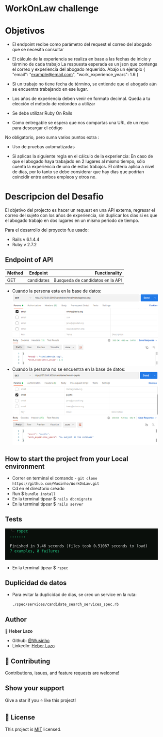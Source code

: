 # WorkOnLaw challenge

# Objetivos

- El endpoint recibe como parámetro del request el correo del abogado que se necesita consultar

- El cálculo de la experiencia se realiza en base a las fechas de inicio y término de cada trabajo
  La respuesta esperada es un json que contenga el correo y experiencia del abogado requerido. Abajo un ejemplo
  {
  "email": "example@email.com",
  "work_experience_years": 1.6
  }

- Si un trabajo no tiene fecha de término, se entiende que el abogado aún se encuentra trabajando en ese lugar.
- Los años de experiencia deben venir en formato decimal. Queda a tu elección el método de redondeo a utilizar
- Se debe utilizar Ruby On Rails
- Como entregable se espera que nos compartas una URL de un repo para descargar el código

No obligatorio, pero suma varios puntos extra :

- Uso de pruebas automatizadas

- Si aplicas la siguiente regla en el cálculo de la experiencia: En caso de que el abogado haya trabajado en 2 lugares al mismo tiempo, sólo cuenta la experiencia de uno de estos trabajos. El criterio aplica a nivel de días, por lo tanto se debe considerar que hay días que podrían coincidir entre ambos empleos y otros no.

# Descripcion del Desafio

El objetivo del projecto es hacer un request en una API externa, regresar el correo del sujeto con los años de experiencia, sin duplicar los dias si es que el abogado trabajo en dos lugares en un mismo periodo de tiempo.

Para el desarrollo del proyecto fue usado:

- Rails v 6.1.4.4
- Ruby v 2.7.2

## Endpoint of API

| Method | Endpoint   |                    Functionality |
| ------ | ---------- | -------------------------------: |
| GET    | candidates | Busqueda de candidatos en la API |

- Cuando la persona esta en la base de datos:
  ![image](./app/assets/niko_test.png)
- Cuando la persona no se encuentra en la base de datos:
  ![image](./app/assets/pepito.png)

## How to start the project from your Local environment

- Correr en terminal el comando - `git clone https://github.com/Wusinho/WorkOnLaw.git`
- Cd en el directorio creado
- Run $ `bundle install`
- En la terminal tipear $ `rails db:migrate`
- En la terminal tipear $ `rails server`

## Tests

![image](./app/assets/rspec.png)

- En la terminal tipear $ `rspec`

## Duplicidad de datos

- Para evitar la duplicidad de dias, se creo un service en la ruta:

  `./spec/services/candidate_search_services_spec.rb`

## Author

👤 **Heber Lazo**

- Github: [@Wusinho](https://github.com/Wusinho)
- LinkedIn: [Heber Lazo](https://www.linkedin.com/in/heber-lazo-benza-523266133/)

## 🤝 Contributing

Contributions, issues, and feature requests are welcome!

## Show your support

Give a star if you :star: like this project!

## 📝 License

This project is [MIT](LICENSE) licensed.
